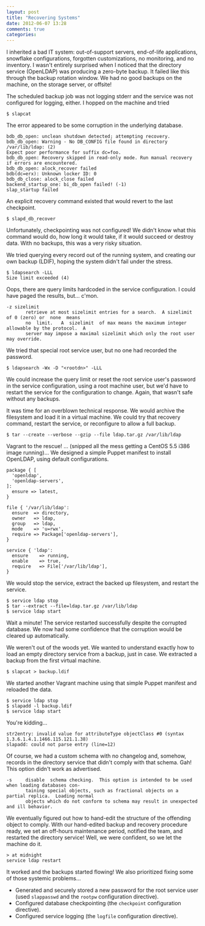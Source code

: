 ```yaml
---
layout: post
title: "Recovering Systems"
date: 2012-06-07 13:28
comments: true
categories: 
---
```


I inherited a bad IT system: out-of-support servers, end-of-life applications, snowflake configurations, forgotten customizations, no monitoring, and no inventory. I wasn't entirely surprised when I noticed that the directory service (OpenLDAP) was producing a zero-byte backup. It failed like this through the backup rotation window. We had no good backups on the machine, on the storage server, or offsite!

The scheduled backup job was not logging stderr and the service was not configured for logging, either. I hopped on the machine and tried

```
$ slapcat
```

The error appeared to be some corruption in the underlying database.

```text
bdb_db_open: unclean shutdown detected; attempting recovery.
bdb_db_open: Warning - No DB_CONFIG file found in directory /var/lib/ldap: (2)
Expect poor performance for suffix dc=foo.
bdb_db_open: Recovery skipped in read-only mode. Run manual recovery if errors are encountered.
bdb_db_open: alock_recover failed
bdb(dc=erx): Unknown locker ID: 0
bdb_db_close: alock_close failed
backend_startup_one: bi_db_open failed! (-1)
slap_startup failed
```

An explicit recovery command existed that would revert to the last checkpoint. 

```
$ slapd_db_recover
```

Unfortunately, checkpointing was not configured! We didn't know what this command would do, how long it would take, if it would succeed or destroy data. With no backups, this was a very risky situation.

We tried querying every record out of the running system, and creating our own backup (LDIF), hoping the system didn't fail under the stress.

```
$ ldapsearch -LLL
Size limit exceeded (4)
```

Oops, there are query limits hardcoded in the service configuration. I could have paged the results, but... c'mon.

```
-z sizelimit
       retrieve at most sizelimit entries for a search.  A sizelimit of 0 (zero) or  none  means
       no  limit.   A  sizelimit  of max means the maximum integer allowable by the protocol.  A
       server may impose a maximal sizelimit which only the root user may override.
```

We tried that special root service user, but no one had recorded the password.

```
$ ldapsearch -Wx -D "<rootdn>" -LLL
```

We could increase the query limit or reset the root service user's password in the service configuration, using a root machine user, but we'd have to restart the service for the configuration to change. Again, that wasn't safe without any backups.

It was time for an overblown technical response. We would archive the filesystem and load it in a virtual machine. We could try that recovery command, restart the service, or reconfigure to allow a full backup.

```
$ tar --create --verbose --gzip --file ldap.tar.gz /var/lib/ldap
```

Vagrant to the rescue! ... (snipped all the mess getting a CentOS 5.5 i386 image running)... We designed a simple Puppet manifest to install OpenLDAP, using default configurations.

```puppet
package { [
  'openldap',
  'openldap-servers',
]:
  ensure => latest,
}

file { '/var/lib/ldap':
  ensure  => directory,
  owner   => ldap,
  group   => ldap,
  mode    => 'u=rwx',
  require => Package['openldap-servers'],
}

service { 'ldap':
  ensure    => running,
  enable    => true,
  require   => File['/var/lib/ldap'],
}
```

We would stop the service, extract the backed up filesystem, and restart the service.

```
$ service ldap stop
$ tar --extract --file=ldap.tar.gz /var/lib/ldap
$ service ldap start
```

Wait a minute! The service restarted successfully despite the corrupted database. We now had some confidence that the corruption would be cleared up automatically.

We weren't out of the woods yet. We wanted to understand exactly how to load an empty directory service from a backup, just in case. We extracted a backup from the first virtual machine.

```
$ slapcat > backup.ldif
```

We started another Vagrant machine using that simple Puppet manifest and reloaded the data.

```
$ service ldap stop
$ slapadd -l backup.ldif
$ service ldap start
```

You're kidding...

```
str2entry: invalid value for attributeType objectClass #0 (syntax 1.3.6.1.4.1.1466.115.121.1.38)
slapadd: could not parse entry (line=12)
```

Of course, we had a custom schema with no changelog and, somehow, records in the directory service that didn't comply with that schema. Gah! This option didn't work as advertised.

```
-s     disable  schema checking.  This option is intended to be used when loading databases con-
       taining special objects, such as fractional objects on a partial replica.  Loading normal
       objects which do not conform to schema may result in unexpected and ill behavior.
```

We eventually figured out how to hand-edit the structure of the offending object to comply. With our hand-edited backup and recovery procedure ready, we set an off-hours maintenance period, notified the team, and restarted the directory service! Well, we were confident, so we let the machine do it.

```
> at midnight
service ldap restart
```

It worked and the backups started flowing! We also prioritized fixing some of those systemic problems...

 * Generated and securely stored a new password for the root service user (used `slappasswd` and the `rootpw` configuration directive).
 * Configured database checkpointing (the `checkpoint` configuration directive).
 * Configured service logging (the `logfile` configuration directive).
 
